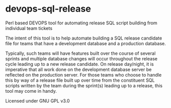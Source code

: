 # devops-sql-release
Perl based DEVOPS tool for automating release SQL script building from individual team tickets

The intent of this tool is to help automate building a SQL release candidate file for teams that have a development 
database and a production database.

Typically, such teams will have features built over the course of several sprints and multiple database changes will occur throughout
the release cycle leading up to a new release candidate.  On release day/night, it is imperative that all work done on the development
database server be reflected on the production server.  For those teams who choose to handle this by way of a release file built up over
time from the constituent SQL scripts written by the team during the sprint(s) leading up to a release, this tool may come in handy.

Licensed under GNU GPL v3.0
